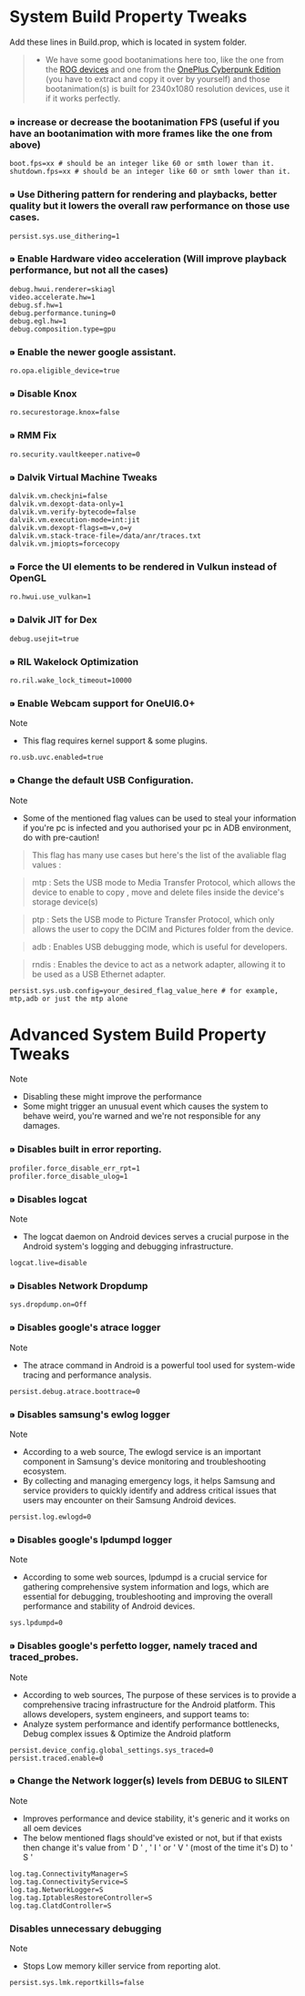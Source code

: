 # System Build Property Tweaks
Add these lines in Build.prop, which is located in system folder.

> - We have some good bootanimations here too, like the one from the <a href="https://github.com/forsaken-heart24/Samsung-Additional-Features/blob/main/tweak_configs/ROG_bootanimation.tar.gz">ROG devices</a> and one from the <a href="https://github.com/forsaken-heart24/Samsung-Additional-Features/blob/main/tweak_configs/Cyberpunk.tar.gz">OnePlus Cyberpunk Edition</a> (you have to extract and copy it over by yourself) and those bootanimation(s) is built for 2340x1080 resolution devices, use it if it works perfectly.

### ⁍ increase or decrease the bootanimation FPS (useful if you have an bootanimation with more frames like the one from above)
```
boot.fps=xx # should be an integer like 60 or smth lower than it.
shutdown.fps=xx # should be an integer like 60 or smth lower than it.
```

### ⁍ Use Dithering pattern for rendering and playbacks, better quality but it lowers the overall raw performance on those use cases.
```
persist.sys.use_dithering=1
```

### ⁍ Enable Hardware video acceleration (Will improve playback performance, but not all the cases)
```
debug.hwui.renderer=skiagl
video.accelerate.hw=1
debug.sf.hw=1
debug.performance.tuning=0
debug.egl.hw=1
debug.composition.type=gpu
```

### ⁍ Enable the newer google assistant.
```
ro.opa.eligible_device=true
```

### ⁍ Disable Knox
```
ro.securestorage.knox=false
```

### ⁍ RMM Fix
```
ro.security.vaultkeeper.native=0
```

### ⁍ Dalvik Virtual Machine Tweaks
```
dalvik.vm.checkjni=false
dalvik.vm.dexopt-data-only=1
dalvik.vm.verify-bytecode=false
dalvik.vm.execution-mode=int:jit
dalvik.vm.dexopt-flags=m=v,o=y
dalvik.vm.stack-trace-file=/data/anr/traces.txt
dalvik.vm.jmiopts=forcecopy
```

### ⁍ Force the UI elements to be rendered in Vulkun instead of OpenGL
```
ro.hwui.use_vulkan=1
```

### ⁍ Dalvik JIT for Dex
```
debug.usejit=true
```

### ⁍ RIL Wakelock Optimization
```
ro.ril.wake_lock_timeout=10000
```

### ⁍ Enable Webcam support for OneUI6.0+
> [!NOTE]  
> - This flag requires kernel support & some plugins.
```
ro.usb.uvc.enabled=true
```

### ⁍ Change the default USB Configuration.
> [!NOTE] 
> - Some of the mentioned flag values can be used to steal your information if you're pc is infected and you authorised your pc in ADB environment, do with pre-caution!

> This flag has many use cases but here's the list of the avaliable flag values :

> mtp : Sets the USB mode to Media Transfer Protocol, which allows the device to enable to copy , move and delete files inside the device's storage device(s)

> ptp : Sets the USB mode to Picture Transfer Protocol, which only allows the user to copy the DCIM and Pictures folder from the device.

> adb : Enables USB debugging mode, which is useful for developers.

> rndis : Enables the device to act as a network adapter, allowing it to be used as a USB Ethernet adapter.

```
persist.sys.usb.config=your_desired_flag_value_here # for example, mtp,adb or just the mtp alone
```

# Advanced System Build Property Tweaks
> [!NOTE] 
> - Disabling these might improve the performance
> - Some might trigger an unusual event which causes the system to behave weird, you're warned and we're not responsible for any damages.

### ⁍ Disables built in error reporting.
```
profiler.force_disable_err_rpt=1
profiler.force_disable_ulog=1
```

### ⁍ Disables logcat
> [!NOTE] 
> - The logcat daemon on Android devices serves a crucial purpose in the Android system's logging and debugging infrastructure.
```
logcat.live=disable
```

### ⁍ Disables Network Dropdump
```
sys.dropdump.on=Off
```

### ⁍ Disables google's atrace logger
> [!NOTE] 
> - The atrace command in Android is a powerful tool used for system-wide tracing and performance analysis. 
```
persist.debug.atrace.boottrace=0
```

### ⁍ Disables samsung's ewlog logger
> [!NOTE] 
> - According to a web source, The ewlogd service is an important component in Samsung's device monitoring and troubleshooting ecosystem. 
> - By collecting and managing emergency logs, it helps Samsung and service providers to quickly identify and address critical issues that users may encounter on their Samsung Android devices.
```
persist.log.ewlogd=0
```

### ⁍ Disables google's lpdumpd logger
> [!NOTE] 
> - According to some web sources, lpdumpd is a crucial service for gathering comprehensive system information and logs, which are essential for debugging, troubleshooting and improving the overall performance and stability of Android devices.
```
sys.lpdumpd=0
```

### ⁍ Disables google's perfetto logger, namely traced and traced_probes.
> [!NOTE] 
> - According to web sources, The purpose of these services is to provide a comprehensive tracing infrastructure for the Android platform. This allows developers, system engineers, and support teams to:
> - Analyze system performance and identify performance bottlenecks, Debug complex issues & Optimize the Android platform
```
persist.device_config.global_settings.sys_traced=0
persist.traced.enable=0
```

### ⁍ Change the Network logger(s) levels from DEBUG to SILENT
> [!NOTE]  
> - Improves performance and device stability, it's generic and it works on all oem devices
> - The below mentioned flags should've existed or not, but if that exists then change it's value from ' D ' , ' I ' or ' V ' (most of the time it's D) to ' S '
```
log.tag.ConnectivityManager=S
log.tag.ConnectivityService=S
log.tag.NetworkLogger=S
log.tag.IptablesRestoreController=S
log.tag.ClatdController=S
```

### Disables unnecessary debugging
> [!NOTE]
> - Stops Low memory killer service from reporting alot.
```
persist.sys.lmk.reportkills=false
```
